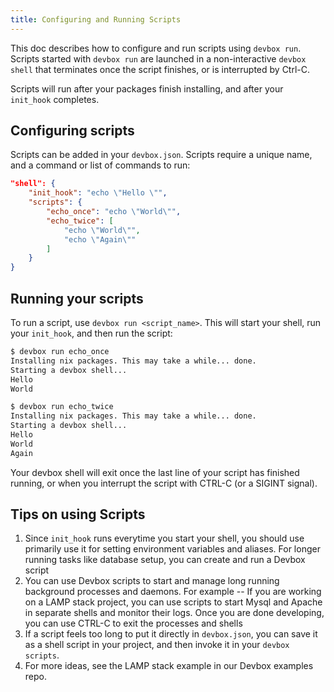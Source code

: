 ```yaml
---
title: Configuring and Running Scripts
---
```


This doc describes how to configure and run scripts using `devbox run`. Scripts started with `devbox run` are launched in a non-interactive `devbox shell` that terminates once the script finishes, or is interrupted by Ctrl-C. 

Scripts will run after your packages finish installing, and after your `init_hook` completes. 

## Configuring scripts

Scripts can be added in your `devbox.json`. Scripts require a unique name, and a command or list of commands to run: 

```json
"shell": {
    "init_hook": "echo \"Hello \"",
    "scripts": {
        "echo_once": "echo \"World\"", 
        "echo_twice": [
            "echo \"World\"",
            "echo \"Again\""
        ]
    }
}
```

## Running your scripts

To run a script, use `devbox run <script_name>`. This will start your shell, run your `init_hook`, and then run the script: 

```bash
$ devbox run echo_once
Installing nix packages. This may take a while... done.
Starting a devbox shell...
Hello
World

$ devbox run echo_twice
Installing nix packages. This may take a while... done.
Starting a devbox shell...
Hello
World
Again
```

Your devbox shell will exit once the last line of your script has finished running, or when you interrupt the script with CTRL-C (or a SIGINT signal).


## Tips on using Scripts

1. Since `init_hook` runs everytime you start your shell, you should use primarily use it for setting environment variables and aliases. For longer running tasks like database setup, you can create and run a Devbox script
2. You can use Devbox scripts to start and manage long running background processes and daemons. For example -- If you are working on a LAMP stack project, you can use scripts to start Mysql and Apache in separate shells and monitor their logs. Once you are done developing, you can use CTRL-C to exit the processes and shells
3. If a script feels too long to put it directly in `devbox.json`, you can save it as a shell script in your project, and then invoke it in your `devbox scripts`.
4. For more ideas, see the LAMP stack example in our Devbox examples repo. 